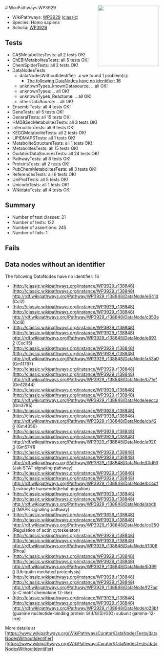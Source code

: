 <img style="float: right; width: 200px" src="https://upload.wikimedia.org/wikipedia/commons/thumb/8/83/Wplogo_with_text_500.png/640px-Wplogo_with_text_500.png" />
# WikiPathways WP3929

* WikiPathways: [WP3929](https://wikipathways.org/pathways/WP3929) ([classic](https://classic.wikipathways.org/instance/WP3929))
* Species: Homo sapiens
* Scholia: [WP3929](https://scholia.toolforge.org/wikipathways/WP3929)
## Tests
* CASMetabolitesTests: all 2 tests OK!
* ChEBIMetabolitesTests: all 5 tests OK!
* ChemSpiderTests: all 2 tests OK!
* DataNodesTests
    * dataNodesWithoutIdentifier: .x we found 1 problem(s):
        * [The following DataNodes have no identifier: 16](#8792c496)
    * unknownTypes_knownDatasource: .. all OK!
    * unknownTypes: .. all OK!
    * unknownTypes_Reactome: .. all OK!
    * otherDataSource: .. all OK!
* EnsemblTests: all 4 tests OK!
* GeneTests: all 5 tests OK!
* GeneralTests: all 15 tests OK!
* HMDBSecMetabolitesTests: all 3 tests OK!
* InteractionTests: all 9 tests OK!
* KEGGMetaboliteTests: all 2 tests OK!
* LIPIDMAPSTests: all 1 tests OK!
* MetaboliteStructureTests: all 1 tests OK!
* MetabolitesTests: all 15 tests OK!
* OudatedDataSourcesTests: all 24 tests OK!
* PathwayTests: all 8 tests OK!
* ProteinsTests: all 2 tests OK!
* PubChemMetabolitesTests: all 3 tests OK!
* ReferencesTests: all 6 tests OK!
* UniProtTests: all 5 tests OK!
* UnicodeTests: all 1 tests OK!
* WikidataTests: all 4 tests OK!


## Summary

* Number of test classes: 21
* Number of tests: 122
* Number of assertions: 245
* Number of fails: 1

## Fails

<a name="8792c496" />

## Data nodes without an identifier

The following DataNodes have no identifier: 16

* [http://classic.wikipathways.org/instance/WP3929_r138848](http://classic.wikipathways.org/instance/WP3929_r138848) http://rdf.wikipathways.org/Pathway/WP3929_r138848/DataNode/e641d (Ccl2)
* [http://classic.wikipathways.org/instance/WP3929_r138848](http://classic.wikipathways.org/instance/WP3929_r138848) http://rdf.wikipathways.org/Pathway/WP3929_r138848/DataNode/c353e (Ccl8)
* [http://classic.wikipathways.org/instance/WP3929_r138848](http://classic.wikipathways.org/instance/WP3929_r138848) http://rdf.wikipathways.org/Pathway/WP3929_r138848/DataNode/e6932 (Cxcl15)
* [http://classic.wikipathways.org/instance/WP3929_r138848](http://classic.wikipathways.org/instance/WP3929_r138848) http://rdf.wikipathways.org/Pathway/WP3929_r138848/DataNode/a53a0 (Gm11787)
* [http://classic.wikipathways.org/instance/WP3929_r138848](http://classic.wikipathways.org/instance/WP3929_r138848) http://rdf.wikipathways.org/Pathway/WP3929_r138848/DataNode/b71ef (Gm12844)
* [http://classic.wikipathways.org/instance/WP3929_r138848](http://classic.wikipathways.org/instance/WP3929_r138848) http://rdf.wikipathways.org/Pathway/WP3929_r138848/DataNode/eecca (Gm3785)
* [http://classic.wikipathways.org/instance/WP3929_r138848](http://classic.wikipathways.org/instance/WP3929_r138848) http://rdf.wikipathways.org/Pathway/WP3929_r138848/DataNode/cb426 (Gm4356)
* [http://classic.wikipathways.org/instance/WP3929_r138848](http://classic.wikipathways.org/instance/WP3929_r138848) http://rdf.wikipathways.org/Pathway/WP3929_r138848/DataNode/a9203 (Gm5741)
* [http://classic.wikipathways.org/instance/WP3929_r138848](http://classic.wikipathways.org/instance/WP3929_r138848) http://rdf.wikipathways.org/Pathway/WP3929_r138848/DataNode/f0d93 (Jak-STAT signaling pathway)
* [http://classic.wikipathways.org/instance/WP3929_r138848](http://classic.wikipathways.org/instance/WP3929_r138848) http://rdf.wikipathways.org/Pathway/WP3929_r138848/DataNode/bc4df (Leukocyte transendothelial migration)
* [http://classic.wikipathways.org/instance/WP3929_r138848](http://classic.wikipathways.org/instance/WP3929_r138848) http://rdf.wikipathways.org/Pathway/WP3929_r138848/DataNode/abdbd (MAPK signaling pathway)
* [http://classic.wikipathways.org/instance/WP3929_r138848](http://classic.wikipathways.org/instance/WP3929_r138848) http://rdf.wikipathways.org/Pathway/WP3929_r138848/DataNode/ce350 (Regulation of actin cytoskeleton)
* [http://classic.wikipathways.org/instance/WP3929_r138848](http://classic.wikipathways.org/instance/WP3929_r138848) http://rdf.wikipathways.org/Pathway/WP3929_r138848/DataNode/f1308 (Rhoa)
* [http://classic.wikipathways.org/instance/WP3929_r138848](http://classic.wikipathways.org/instance/WP3929_r138848) http://rdf.wikipathways.org/Pathway/WP3929_r138848/DataNode/b3990 (Ubiquitin mediated proteolysis)
* [http://classic.wikipathways.org/instance/WP3929_r138848](http://classic.wikipathways.org/instance/WP3929_r138848) http://rdf.wikipathways.org/Pathway/WP3929_r138848/DataNode/f27ad (c-C motif chemokine 12-like)
* [http://classic.wikipathways.org/instance/WP3929_r138848](http://classic.wikipathways.org/instance/WP3929_r138848) http://rdf.wikipathways.org/Pathway/WP3929_r138848/DataNode/d23bf (guanine nucleotide-binding protein G(I)/G(S)/G(O) subunit gamma-12-like)


More details at [https://www.wikipathways.org/WikiPathwaysCurator/DataNodesTests/dataNodesWithoutIdentifier](https://www.wikipathways.org/WikiPathwaysCurator/DataNodesTests/dataNodesWithoutIdentifier)

